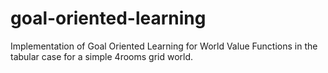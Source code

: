 # goal-oriented-learning
Implementation of Goal Oriented Learning for World Value Functions in the tabular case for a simple 4rooms grid world.
